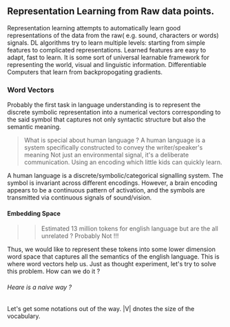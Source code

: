 ## Representation Learning from Raw data points.
Representation learning attempts to automatically learn good representations of the data from the raw( e.g. sound, characters or words) signals. DL algorithms try to learn multiple levels: starting from simple features to complicated representations. Learned features are easy to adapt, fast to learn. It is some sort of universal learnable framework for representing the world, visual and linguistic information. Differentiable Computers that learn from backpropogating gradients.  

### Word Vectors 

Probably the first task in language understanding is to represent the discrete symbolic representation into
a numerical vectors corresponding to the said symbol that captures not only syntactic structure but also the semantic meaning.

> What is special about human language ? 
> A human language is a system specifically constructed to convey the writer/speaker's meaning
> Not just an environmental signal, it's a deliberate communication.
> Using an encoding which little kids can quickly learn.

A human language is a discrete/symbolic/categorical signalling system.
The symbol is invariant across different encodings. However, a brain encoding appears to be a continuous pattern of activation, and the 
symbols are transmitted via continuous signals of sound/vision.

#### Embedding Space 

>> Estimated 13 million tokens for english language but are the all unrelated ? Probably Not !!!

Thus, we would like to represent these tokens into some lower dimension word space that captures all the semantics of the english language. This is where word vectors help us. Just as thought experiment, let's try to solve this problem. How can we do it ? 

###### Heare is a naive way ?

Let's get some notations out of the way. |V| dnotes the size of the vocabulary. 
